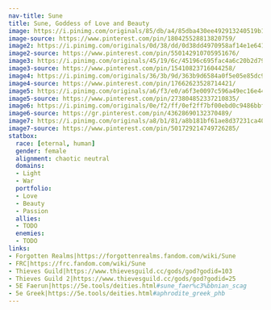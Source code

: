 ```yaml
---
nav-title: Sune
title: Sune, Goddess of Love and Beauty
image: https://i.pinimg.com/originals/85/db/a4/85dba430ee492913240519b1e813ce6c.jpg
image-source: https://www.pinterest.com/pin/180425528813820759/
image2: https://i.pinimg.com/originals/0d/38/dd/0d38dd4970958af14e1e641b706d790b.jpg
image2-source: https://www.pinterest.com/pin/550142910705951676/
image3: https://i.pinimg.com/originals/45/19/6c/45196c695fac4a6c20b2d7951ae28cce.png
image3-source: https://www.pinterest.com/pin/15410823716044258/
image4: https://i.pinimg.com/originals/36/3b/9d/363b9d6584a0f5e05e85dc94d37366d8.jpg
image4-source: https://www.pinterest.com/pin/17662623528714421/
image5: https://i.pinimg.com/originals/a6/f3/e0/a6f3e0097c596a49ec16e44f49051d46.jpg
image5-source: https://www.pinterest.com/pin/273804852337210835/
image6: https://i.pinimg.com/originals/0e/f2/ff/0ef2ff7bf00ebd0c9486bbf2e0379541.jpg
image6-source: https://gr.pinterest.com/pin/43628690132370489/
image7: https://i.pinimg.com/originals/a8/b1/81/a8b181bf61ae8d37231ca40c44c361c4.jpg
image7-source: https://www.pinterest.com/pin/501729214749726285/
statbox:
  race: [eternal, human]
  gender: female
  alignment: chaotic neutral
  domains:
  - Light
  - War
  portfolio:
  - Love
  - Beauty
  - Passion
  allies:
  - TODO
  enemies:
  - TODO
links:
- Forgotten Realms|https://forgottenrealms.fandom.com/wiki/Sune
- FRC|https://frc.fandom.com/wiki/Sune
- Thieves Guild|https://www.thievesguild.cc/gods/god?godid=103
- Thieves Guild 2|https://www.thievesguild.cc/gods/god?godid=25
- 5E Faerun|https://5e.tools/deities.html#sune_faer%c3%bbnian_scag
- 5e Greek|https://5e.tools/deities.html#aphrodite_greek_phb
---
```

